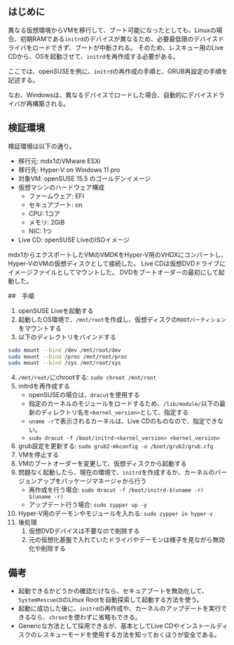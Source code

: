 

## はじめに
異なる仮想環境からVMを移行して、ブート可能になったとしても、Linuxの場合、初期RAMである`initrd`のデバイスが異なるため、必要最低限のデバイスドライバをロードできず、ブートが中断される。
そのため、レスキュー用のLive CDから、OSを起動させて、`initrd`を再作成する必要がある。

ここでは、openSUSEを例に、`initrd`の再作成の手順と、GRUB再設定の手順を記述する。

なお、Windowsは、異なるデバイスでロードした場合、自動的にデバイスドライバが再構築される。

## 検証環境
検証環境は以下の通り。

- 移行元: mdx1のVMware ESXi
- 移行先: Hyper-V on Windows 11 pro
- 対象VM: openSUSE 15.5 のゴールデンイメージ
- 仮想マシンのハードウェア構成
  - ファームウェア: EFI
  - セキュアブート: on
  - CPU: 1コア
  - メモリ: 2GiB
  - NIC: 1つ
- Live CD: openSUSE LiveのISOイメージ

mdx1からエクスポートしたVMのVMDKをHyper-V用のVHDXにコンバートし、Hyper-VのVMの仮想ディスクとして接続した。
Live CDは仮想DVDドライブにイメージファイルとしてマウントした。
DVDをブートオーダーの最初にして起動した。

##　手順
1. openSUSE Liveを起動する
2. 起動したOS環境で、`/mnt/root`を作成し、仮想ディスクの`ROOTパーティション`をマウントする
3. 以下のディレクトリをバインドする
```sh
sudo mount --bind /dev /mnt/root/dev
sudo mount --bind /proc /mnt/root/proc
sudo mount --bind /sys /mnt/root/sys
```
4. `/mnt/root/`にchrootする: `sudo chroot /mnt/root`
5. initrdを再作成する
   - openSUSEの場合は、`dracut`を使用する
   - 指定のカーネルのモジュールをロードするため、`/lib/module/`以下の最新のディレクトリ名を`<kernel_version>`として、指定する
   - `uname -r`で表示されるカーネルは、Live CDのものなので、指定できない。
   - `sudo dracut -f /boot/initrd-<kernel_version> <kernel_version>`
6. grub設定を更新する: `sudo grub2-mkconfig -o /boot/grub2/grub.cfg`
7. VMを停止する
8. VMのブートオーダーを変更して、仮想ディスクから起動する
9. 問題なく起動したら、現在の環境で、`initrd`を作成するか、カーネルのバージョンアップをパッケージマネージャから行う
   - 再作成を行う場合: `sudo dracut -f /boot/initrd-$(uname -r) $(uname -r)`
   - アップデート行う場合: `sudo zypper up -y`
19. Hyper-V用のデーモンやモジュールを入れる: `sudo zypper in hyper-v`
11. 後処理
    1.  仮想DVDデバイスは不要なので削除する
    2.  元の仮想化基盤で入れていたドライバやデーモンは様子を見ながら無効化や削除する

## 備考
- 起動できるかどうかの確認だけなら、セキュアブートを無効化して、`SystemRescueCD`のLinux Rootを自動探索して起動する方法を使う。
- 起動に成功した後に、`initrd`の再作成や、カーネルのアップデートを実行できるなら、`chroot`を使わずに省略もできる。
- Genericな方法として採用できるが、基本としてLive CDやインストールディスクのレスキューモードを使用する方法を知っておくほうが安全である。